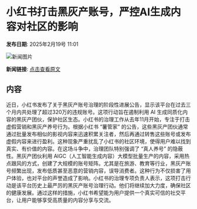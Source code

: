 # 小红书打击黑灰产账号，严控AI生成内容对社区的影响

**发布日期**: 2025年2月19号 11:01

![新闻图片](https://upload.chinaz.com/2025/0219/6387555963831843249721704.png)

**新闻链接**: [点击查看原文](https://www.aibase.com/zh/news/15507)

## 内容

近日，小红书发布了关于黑灰产账号治理的阶段性进展公告，显示该平台在过去三个月内共处理了超过320万的违规账号。这项行动旨在遏制利用 AI 生成同质化内容的黑灰产团伙，保护社区生态。小红书的治理工作从去年11月开始，专注于打击虚假营销和黑灰产养号行为。根据小红书 “薯管家” 的公告，这些黑灰产团伙通常通过批量发布相似的影视内容来迅速积累关注者，然后再通过转售这些账号或发布虚假内容来进行盈利。这种现象严重扰乱了小红书的社区环境，使得用户难以找到真实、有价值的内容。在这场斗争中，治理团队特别强调了 “真人养号” 的隐蔽性。黑灰产团伙利用 AIGC（人工智能生成内容）大模型批量生产的内容，采用热点跟风的方式，创建了大规模的账号矩阵。尤其是在旅游、教育等行业，黑灰产账号频繁出现，发布低质甚至恶意的营销内容，误导消费者。这种行为不仅损害了用户体验，也对平台的声誉造成了影响。小红书的治理专项负责人表示，这项打击行动是该平台历史上最严厉的黑灰产账号治理行动。他们将继续加大力度，确保社区的健康发展。通过这样的措施，小红书希望能为用户提供一个真实可信的社交平台，让用户能够享受高质量的内容分享与交流。
